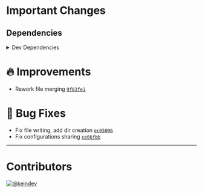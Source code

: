 # Important Changes

## Dependencies

<details>
<summary>Dev Dependencies</summary>

- Bumped **[changelog-guru](https://www.npmjs.com/package/changelog-guru/v/2.0.16)** from `2.0.14` to `2.0.16`
- Bumped **[eslint](https://www.npmjs.com/package/eslint/v/7.25.0)** from `7.24.0` to `7.25.0`
- Bumped **[eslint-config-prettier](https://www.npmjs.com/package/eslint-config-prettier/v/8.3.0)** from `8.2.0` to `8.3.0`

</details>

# :fire: Improvements

- Rework file merging [`9f03fe1`](https://github.com/keindev/standard-shared-config/commit/9f03fe1196898337868f26a7f2710ce9f7a161fa)

# :bug: Bug Fixes

- Fix file writing, add dir creation [`ec05096`](https://github.com/keindev/standard-shared-config/commit/ec05096c4082061a71b09b9b935a10a52cea04d0)
- Fix configurations sharing [`ce66fbb`](https://github.com/keindev/standard-shared-config/commit/ce66fbb3e6b9a86587a52206da253e11ba238296)

---

# Contributors

[![@keindev](https://avatars.githubusercontent.com/u/4527292?v=4&s=40)](https://github.com/keindev)
